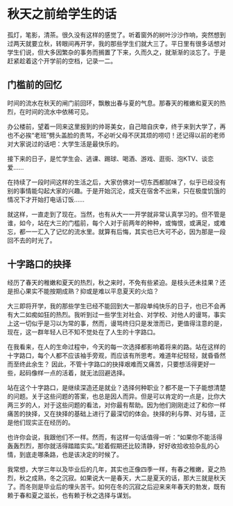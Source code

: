 # 秋天之前给学生的话

孤灯，笔影，清茶。很久没有这样的感觉了。听着窗外的树叶沙沙作响，突然想到过两天就要立秋，转眼间再开学，我的那些学生们就大三了。平日里有很多话想对学生们说，但大多因繁杂的事务而搁置了下来，久而久之，就渐渐的淡忘了。于是赶紧趁着这个开学前的空档，记录一二。

## 门槛前的回忆

时间的流水在秋天的闸门前回环，飘散出春与夏的气息。那春天的稚嫩和夏天的热烈，在时间的流水中依稀可见。

办公楼前，望着一同来这里报到的帅哥美女，自己暗自庆幸，终于来到大学了，再也不必挨“老班”劈头盖脸的责骂，不必听父母不厌其烦的唠叨！还记得以前的老师对大家说过的话吧：大学生活是最快乐的。

接下来的日子，是忙学生会、逃课、踢球、喝酒、游戏、逛街、泡KTV、谈恋爱……

在持续了一段时间这样的生活之后，大家仿佛对一切东西都腻味了，似乎已经没有别的事情能勾起大家的兴趣。于是开始沉沦，成天在宿舍不出来，只在极度饥饿的情况下才开始打电话订饭……

就这样，一直走到了现在。当然，也有从大一一开学就非常认真学习的。但不管是谁，如今，站在大三的门槛前，每个人对于前两年的种种，或悔恨，或满足，或难忘，都一一汇入了记忆的流水里。就算有后悔，其实也已大可不必，因为那是一段回不去的时光了。

## 十字路口的抉择

经历了春天的稚嫩和夏天的热烈，秋之来时，不免有些紧迫。是枝头还未挂果？还是担心果实不能按期成熟？抑或是难以平息夏天的火焰？

大三即将开学，我的那些学生已经不能回到大一那段单纯快乐的日子，也已不会再有大二如痴如狂的热烈。我听到过一些学生对社会、对学校、对他人的谩骂，事实上这一切似乎是习以为常的事，然而，谩骂终归只是发泄而已，更值得注意的是，现在，这一群年轻人已不知不觉处在了人生的十字路口。

在我看来，在人的生命过程中，今天的每一次选择都影响着将来的路。站在这样的十字路口，每个人都不应该袖手旁观，而应该有所思考。难道年纪轻轻，就昏昏然而至终此余生？
因此，不管十字路口的抉择艰难而又痛苦，只要想活得更好一些，起码像样一点的活着，就无法回避选择。

站在这个十字路口，是继续深造还是就业？选择何种职业？都不是一下子能想清楚的问题。关于这些问题的答案，也总是因人而异。但是可以肯定的一点是，比你大两三岁的人，对于这些问题的看法，对你最有帮助。因为他们刚刚走过了和你一样痛苦的抉择，又在抉择的基础上进行了最深切的体会。抉择的利与弊、对与错，正是他们现实正在经历的。

也许你会说，我跟他们不一样。然而，有这样一句话值得一听：“如果你不能活得轰轰烈烈，那你就活得踏踏实实。”趁着假期还比较清静，好好收拾收拾杂乱的心情，到底走哪条路，也是该决定的时候了。

我常想，大学三年以及毕业后的几年，其实也正像四季一样，有春之稚嫩，夏之热烈，秋之成熟，冬之沉寂。如果说大一是春天，大二是夏天的话，那大三就是秋天了。而冬则是毕业后的埋头苦干。如何在冬的沉寂之后迎来来年春天的勃发，既有赖于春和夏之滋长，也有赖于秋之选择与谋划。
